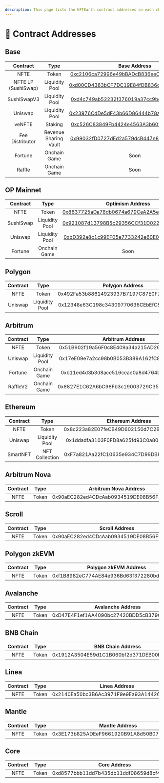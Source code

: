 ```yaml
---
description: This page lists the NFTEarth contract addresses on each chain.
---
```


# 📜 Contract Addresses

## Base

<table data-full-width="false"><thead><tr><th align="center">Contract</th><th align="center">Type</th><th align="center">Base Address</th></tr></thead><tbody><tr><td align="center">NFTE</td><td align="center">Token</td><td align="center"><a href="https://basescan.org/address/0xc2106ca72996e49bbadcb836eec52b765977fd20">0xc2106ca72996e49bBADcB836eeC52B765977fd20</a></td></tr><tr><td align="center">NFTE LP (SushiSwap)</td><td align="center">Liquidity Pool</td><td align="center"><a href="https://basescan.org/address/0xd00cd4363bcf7dc19e84fdb836ce28d24f00716c">0xd00CD4363bCF7DC19E84fDB836ce28D24F00716c</a></td></tr><tr><td align="center">SushiSwapV3</td><td align="center">Liquidity Pool</td><td align="center"><a href="https://basescan.org/address/0xd4c749ab52232f376019a37cc9bc06d086404944#code">0xd4c749ab52232f376019a37cc9bc06d086404944</a></td></tr><tr><td align="center">Uniswap</td><td align="center">Liquidity Pool</td><td align="center"><a href="https://basescan.org/address/0x23976cdde5df43b66d86444b78a859c417a2ef21#code">0x23976CdDe5dF43b66D86444b78a859C417a2eF21</a></td></tr><tr><td align="center">veNFTE</td><td align="center">Staking</td><td align="center"><a href="https://basescan.org/address/0xc526c83849fb4424e4563a3b609a4ebf916cf6d0">0xc526C83849Fb4424e4563A3b609a4eBf916cf6d0</a></td></tr><tr><td align="center">Fee Distributor</td><td align="center">Revenue Sharing Vault</td><td align="center"><a href="https://basescan.org/address/0x99032fd0727ded2a579dcb447e85359dde9223b6">0x99032fD0727dEd2a579dcB447e85359ddE9223B6</a></td></tr><tr><td align="center">Fortune</td><td align="center">Onchain Game</td><td align="center">Soon</td></tr><tr><td align="center">Raffle</td><td align="center">Onchain Game</td><td align="center">Soon</td></tr></tbody></table>

## OP Mainnet

<table data-full-width="false"><thead><tr><th align="center">Contract</th><th align="center">Type</th><th align="center">Optimism Address</th></tr></thead><tbody><tr><td align="center">NFTE</td><td align="center">Token</td><td align="center"><a href="https://optimistic.etherscan.io/address/0x8637725ada78db0674a679cea2a5e0a0869ef4a1">0x8637725aDa78db0674a679CeA2A5e0A0869EF4A1</a></td></tr><tr><td align="center">SushiSwap</td><td align="center">Liquidity Pool</td><td align="center"><a href="https://optimistic.etherscan.io/address/0x921087d13798b5c29356ccf31d0225373e29731e">0x921087d13798B5c29356CCf31D0225373e29731e</a></td></tr><tr><td align="center">Uniswap</td><td align="center">Liquidity Pool</td><td align="center"><a href="https://optimistic.etherscan.io/address/0xbd392a8c1c99ef05e7733242e60e068a7ff5d1c4">0xbD392a8c1c99EF05e7733242e60E068a7fF5D1C4</a></td></tr><tr><td align="center">Fortune</td><td align="center">Onchain Game</td><td align="center">Soon</td></tr></tbody></table>

## Polygon

<table data-full-width="false"><thead><tr><th align="center">Contract</th><th align="center">Type</th><th align="center">Polygon Address</th></tr></thead><tbody><tr><td align="center">NFTE</td><td align="center">Token</td><td align="center">0x492Fa53b88614923937B7197C87E0F7F8EEb7B20</td></tr><tr><td align="center">Uniswap</td><td align="center">Liquidity Pool</td><td align="center">0x12348e63C198c34309770636CEbEfC87Aa92FAc5</td></tr></tbody></table>

## Arbitrum

<table data-full-width="false"><thead><tr><th align="center">Contract</th><th align="center">Type</th><th align="center">Arbitrum Address</th></tr></thead><tbody><tr><td align="center">NFTE</td><td align="center">Token</td><td align="center">0x51B902f19a56F0c8E409a34a215AD2673EDF3284</td></tr><tr><td align="center">Uniswap</td><td align="center">Liquidity Pool</td><td align="center">0x17eE09e7a2cc98b0B053B389A162fC86A67b9407</td></tr><tr><td align="center">Fortune</td><td align="center">Onchain Game</td><td align="center">0xb11ed4d3b3d8ace516ceae0a8d4764bbf2b08c50</td></tr><tr><td align="center">RaffleV2</td><td align="center">Onchain Game</td><td align="center">0x8827E1C62A6bC98Fb3c19003729C357A311c6e5E</td></tr></tbody></table>

## Ethereum

<table data-full-width="false"><thead><tr><th align="center">Contract</th><th align="center">Type</th><th align="center">Ethereum Address</th></tr></thead><tbody><tr><td align="center">NFTE</td><td align="center">Token</td><td align="center">0x8c223a82E07feCB49D602150d7C2B3A4c9630310</td></tr><tr><td align="center">Uniswap</td><td align="center">Liquidity Pool</td><td align="center">0x1ddadfa3103F0FD8a625fd93C0a808d6d8aF1B32</td></tr><tr><td align="center">SmartNFT</td><td align="center">NFT Collection</td><td align="center">0xF7a821Aa22fC10635e934C7D99DB8f60343d9202</td></tr></tbody></table>

## Arbitrum Nova

| Contract |  Type |            Arbitrum Nova Address           |
| :------: | :---: | :----------------------------------------: |
|   NFTE   | Token | 0x90aEC282ed4CDcAab0934519DE08B56F1f2aB4d7 |

## Scroll

| Contract |  Type |               Scroll Address               |
| :------: | :---: | :----------------------------------------: |
|   NFTE   | Token | 0x90aEC282ed4CDcAab0934519DE08B56F1f2aB4d7 |



## Polygon zkEVM

| Contract |  Type |            Polygon zkEVM Address           |
| :------: | :---: | :----------------------------------------: |
|   NFTE   | Token | 0xf1B8982eC774AE84e936Bd63f372280bd534E797 |

## Avalanche

<table data-full-width="false"><thead><tr><th align="center">Contract</th><th align="center">Type</th><th align="center">Avalanche Address</th></tr></thead><tbody><tr><td align="center">NFTE</td><td align="center">Token</td><td align="center">0xD47E4F1ef1AA4090bc27420BDD5cB379Ced81440</td></tr></tbody></table>

## BNB Chain

<table data-full-width="false"><thead><tr><th align="center">Contract</th><th align="center">Type</th><th align="center">BNB Chain Address</th></tr></thead><tbody><tr><td align="center">NFTE</td><td align="center">Token</td><td align="center">0x1912A3504E59d1C1B060bf2d371DEB00b70E8796</td></tr></tbody></table>

## Linea

<table data-full-width="false"><thead><tr><th align="center">Contract</th><th align="center">Type</th><th align="center">Linea Address</th></tr></thead><tbody><tr><td align="center">NFTE</td><td align="center">Token</td><td align="center">0x2140Ea50bc3B6Ac3971F9e9Ea93A1442665670e4</td></tr></tbody></table>

## Mantle

<table data-full-width="false"><thead><tr><th align="center">Contract</th><th align="center">Type</th><th align="center">Mantle Address</th></tr></thead><tbody><tr><td align="center">NFTE</td><td align="center">Token</td><td align="center">0x3E173b825ADEeF9661920B91A8d50B075Ad51bA5</td></tr></tbody></table>

## Core

| Contract |  Type |                Core Address                |
| :------: | :---: | :----------------------------------------: |
|   NFTE   | Token | 0xd8577bbb11dd7b435db11ddf08659d8cf48eb1cf |
